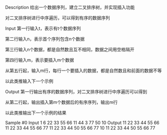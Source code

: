 Description
给出一个数据序列，建立二叉排序树，并实现插入功能

对二叉排序树进行中序遍历，可以得到有序的数据序列

Input
第一行输入t，表示有t个数据序列

第二行输入n，表示首个序列包含n个数据

第三行输入n个数据，都是自然数且互不相同，数据之间用空格隔开

第四行输入m，表示要插入m个数据

从第五行起，输入m行，每行一个要插入的数据，都是自然数且和前面的数据不等

以此类推输入下一个示例

Output
第一行输出有序的数据序列，对二叉排序树进行中序遍历可以得到

从第二行起，输出插入第m个数据后的有序序列，输出m行

以此类推输出下一个示例的结果

Sample
#0
Input
1
6
22 33 55 66 11 44
3
77
50
10
Output
11 22 33 44 55 66 
11 22 33 44 55 66 77 
11 22 33 44 50 55 66 77 
10 11 22 33 44 50 55 66 77 